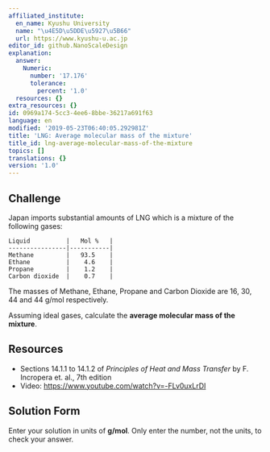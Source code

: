 ```yaml
---
affiliated_institute:
  en_name: Kyushu University
  name: "\u4E5D\u5DDE\u5927\u5B66"
  url: https://www.kyushu-u.ac.jp
editor_id: github.NanoScaleDesign
explanation:
  answer:
    Numeric:
      number: '17.176'
      tolerance:
        percent: '1.0'
  resources: {}
extra_resources: {}
id: 0969a174-5cc3-4ee6-8bbe-36217a691f63
language: en
modified: '2019-05-23T06:40:05.292981Z'
title: 'LNG: Average molecular mass of the mixture'
title_id: lng-average-molecular-mass-of-the-mixture
topics: []
translations: {}
version: '1.0'
---
```


## Challenge
Japan imports substantial amounts of LNG which is a mixture of the following gases:

    Liquid          |   Mol %   |
    ----------------|-----------|
    Methane         |   93.5    |
    Ethane          |    4.6    |
    Propane         |    1.2    |
    Carbon dioxide  |    0.7    |
    
The masses of Methane, Ethane, Propane and Carbon Dioxide are 16, 30, 44 and 44 g/mol respectively.

Assuming ideal gases, calculate the **average molecular mass of the mixture**.

## Resources

- Sections 14.1.1 to 14.1.2 of *Principles of Heat and Mass Transfer* by F. Incropera et. al., 7th edition
- Video: https://www.youtube.com/watch?v=-FLv0uxLrDI

## Solution Form
Enter your solution in units of **g/mol**. Only enter the number, not the units, to check your answer.
